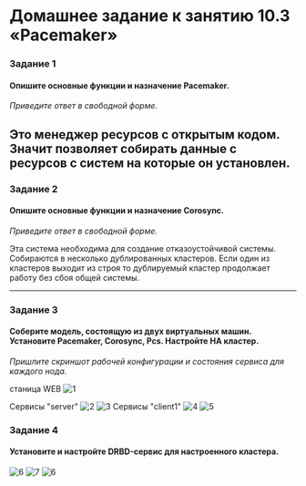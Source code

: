 # Домашнее задание к занятию 10.3 «Pacemaker»


### Задание 1

#### Опишите основные функции и назначение Pacemaker.

*Приведите ответ в свободной форме.*

Это менеджер ресурсов с открытым кодом. Значит позволяет собирать данные с ресурсов с систем на которые он установлен.
---

### Задание 2

#### Опишите основные функции и назначение Corosync.

*Приведите ответ в свободной форме.*

Эта система необходима для создание отказоустойчивой системы. Собираются в несколько дублированных кластеров. Если один из кластеров выходит из строя то дублируемый кластер продолжает работу без сбоя общей системы.

---

### Задание 3

#### Соберите модель, состоящую из двух виртуальных машин. Установите Pacemaker, Corosync, Pcs. Настройте HA кластер.

*Пришлите скриншот рабочей конфигурации и состояния сервиса для каждого нода.*

станица  WEB
![1](./img/10-3_web)

Сервисы "server"
![2](./img/10-3_server-systemctl)
![3](./img/10-3_server-pcs)
Сервисы "client1"
![4](./img/10-3_client1-systemctl)
![5](./img/10-3_client1-pcs)


### Задание 4

#### Установите и настройте DRBD-сервис для настроенного кластера.

![6](./img/10-3_mysql)
![7](./img/10-3_www)
![6](./img/10-3_server-drbd)

